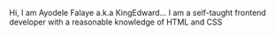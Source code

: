Hi, I am Ayodele Falaye a.k.a KingEdward...
I am a self-taught frontend developer with a reasonable knowledge of HTML and CSS
